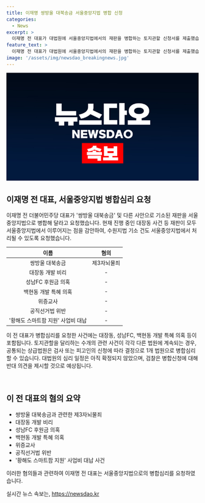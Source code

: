 ```yaml
---
title: 이재명 쌍방울 대북송금 서울중앙지법 병합 신청
categories:
  - News
excerpt: >
  이재명 전 대표가 대법원에 서울중앙지법에서의 재판을 병합하는 토지관할 신청서를 제출했습니다. 이는 대장동과 성남FC, 백현동 개발 특혜 의혹 등의 사건을 모두 한 곳에서 심리받기 위함으로 보입니다. 이 전 대표는 이미 서울중앙지법에서 3개의 재판을 받고 있으며, 대법원의 심리 일정은 아직 확정되지 않았습니다. 이화영 전 경기도 평화부지사와 공모 혐의로도 기소된 상황이며, 검찰은 병합신청에 반대 의견을 제출할 것으로 예상됩니다.
feature_text: >
  이재명 전 대표가 대법원에 서울중앙지법에서의 재판을 병합하는 토지관할 신청서를 제출했습니다. 이는 대장동과 성남FC, 백현동 개발 특혜 의혹 등의 사건을 모두 한 곳에서 심리받기 위함으로 보입니다. 이 전 대표는 이미 서울중앙지법에서 3개의 재판을 받고 있으며, 대법원의 심리 일정은 아직 확정되지 않았습니다. 이화영 전 경기도 평화부지사와 공모 혐의로도 기소된 상황이며, 검찰은 병합신청에 반대 의견을 제출할 것으로 예상됩니다.
image: '/assets/img/newsdao_breakingnews.jpg'
---
```


<p><img src="/assets/img/newsdao_breakingnews.jpg" alt="firstkoreanews 속보" /></p>

<h2 data-ke-size="size26">이재명 전 대표, 서울중앙지법 병합심리 요청</h2>

<p data-ke-size="size16">이재명 전 더불어민주당 대표가 '쌍방울 대북송금' 및 다른 사안으로 기소된 재판을 서울중앙지법으로 병합해 달라고 요청했습니다. 현재 진행 중인 대장동 사건 등 재판이 모두 서울중앙지법에서 이루어지는 점을 감안하여, 수원지법 기소 건도 서울중앙지법에서 처리될 수 있도록 요청했습니다.</p>

<table>
<thead>
<tr>
<th style="text-align: center;">이름</th>
<th style="text-align: center;">혐의</th>
</tr>
</thead>
<tbody>
<tr>
<td style="text-align: center;">쌍방울 대북송금</td>
<td style="text-align: center;">제3자뇌물죄</td>
</tr>
<tr>
<td style="text-align: center;">대장동 개발 비리</td>
<td style="text-align: center;">-</td>
</tr>
<tr>
<td style="text-align: center;">성남FC 후원금 의혹</td>
<td style="text-align: center;">-</td>
</tr>
<tr>
<td style="text-align: center;">백현동 개발 특혜 의혹</td>
<td style="text-align: center;">-</td>
</tr>
<tr>
<td style="text-align: center;">위증교사</td>
<td style="text-align: center;">-</td>
</tr>
<tr>
<td style="text-align: center;">공직선거법 위반</td>
<td style="text-align: center;">-</td>
</tr>
<tr>
<td style="text-align: center;">'황해도 스마트팜 지원' 사업비 대납</td>
<td style="text-align: center;">-</td>
</tr>
</tbody>
</table>

<p data-ke-size="size16">이 전 대표가 병합심리를 요청한 사건에는 대장동, 성남FC, 백현동 개발 특혜 의혹 등이 포함됩니다. 토지관할을 달리하는 수개의 관련 사건이 각각 다른 법원에 계속되는 경우, 공통되는 상급법원은 검사 또는 피고인의 신청에 따라 결정으로 1개 법원으로 병합심리할 수 있습니다. 대법원의 심리 일정은 아직 확정되지 않았으며, 검찰은 병합신청에 대해 반대 의견을 제시할 것으로 예상됩니다.</p>

<p data-ke-size="size16">&nbsp;</p>

<h2 data-ke-size="size26">이 전 대표의 혐의 요약</h2>

<ul>
<li>쌍방울 대북송금과 관련한 제3자뇌물죄</li>
<li>대장동 개발 비리</li>
<li>성남FC 후원금 의혹</li>
<li>백현동 개발 특혜 의혹</li>
<li>위증교사</li>
<li>공직선거법 위반</li>
<li>'황해도 스마트팜 지원' 사업비 대납 사건</li>
</ul>

<p data-ke-size="size16">이러한 혐의들과 관련하여 이재명 전 대표는 서울중앙지법으로의 병합심리를 요청하였습니다.</p>
실시간 뉴스 속보는, <a href="https://newsdao.kr" rel="dofollow">https://newsdao.kr</a>



